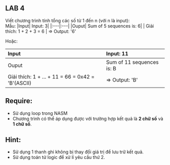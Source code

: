 ## LAB 4
Viết chương trình tính tổng các số từ 1 đến n (với n là input): <br>
Mẫu:
|Input| Input: 3|
|:---|:---|
|Ouput| Sum of 5 sequences is: 6|
| Giải thích: 1 + 2 + 3 = 6 | => Output: '6'

Hoặc:

|Input| Input: 11|
|:---|:---|
|Ouput| Sum of 11 sequences is: B|
| Giải thích: 1 + ... + 11 = 66 = 0x42 = 'B'(ASCII) | => Output: 'B'
## Require:
+ Sử dụng loop trong NASM
+ Chương trình có thể áp dụng được với trường hợp kết quả là **2 chữ số** và **1 chữ số**.
## Hint:
+ Sử dụng 1 thanh ghi không bị thay đổi giá trị để lưu trữ kết quả.
+ Sử dụng toán tử logic để xử lí yêu cầu thứ 2.
